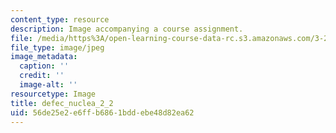 ```yaml
---
content_type: resource
description: Image accompanying a course assignment.
file: /media/https%3A/open-learning-course-data-rc.s3.amazonaws.com/3-22-mechanical-behavior-of-materials-spring-2008/56de25e2e6ffb6861bddebe48d82ea62_defec_nuclea_2_2.jpg
file_type: image/jpeg
image_metadata:
  caption: ''
  credit: ''
  image-alt: ''
resourcetype: Image
title: defec_nuclea_2_2
uid: 56de25e2-e6ff-b686-1bdd-ebe48d82ea62
---
```

